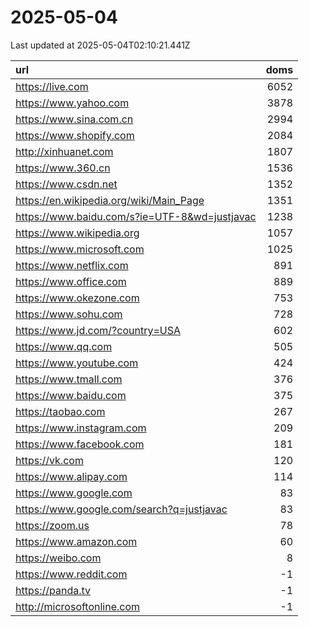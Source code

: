 # 2025-05-04

<!-- BEGIN -->
Last updated at 2025-05-04T02:10:21.441Z

url | doms
:- | -:
https://live.com | 6052
https://www.yahoo.com | 3878
https://www.sina.com.cn | 2994
https://www.shopify.com | 2084
http://xinhuanet.com | 1807
https://www.360.cn | 1536
https://www.csdn.net | 1352
https://en.wikipedia.org/wiki/Main_Page | 1351
https://www.baidu.com/s?ie=UTF-8&wd=justjavac | 1238
https://www.wikipedia.org | 1057
https://www.microsoft.com | 1025
https://www.netflix.com | 891
https://www.office.com | 889
https://www.okezone.com | 753
https://www.sohu.com | 728
https://www.jd.com/?country=USA | 602
https://www.qq.com | 505
https://www.youtube.com | 424
https://www.tmall.com | 376
https://www.baidu.com | 375
https://taobao.com | 267
https://www.instagram.com | 209
https://www.facebook.com | 181
https://vk.com | 120
https://www.alipay.com | 114
https://www.google.com | 83
https://www.google.com/search?q=justjavac | 83
https://zoom.us | 78
https://www.amazon.com | 60
https://weibo.com | 8
https://www.reddit.com | -1
https://panda.tv | -1
http://microsoftonline.com | -1
<!-- END -->
